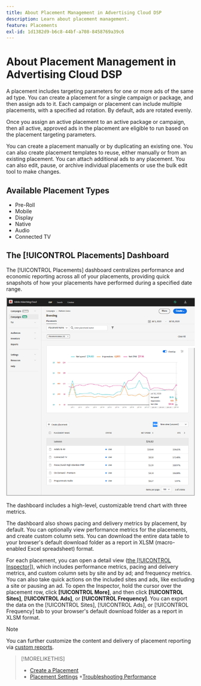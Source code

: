 ```yaml
---
title: About Placement Management in Advertising Cloud DSP
description: Learn about placement management.
feature: Placements
exl-id: 1d1382d9-b6c8-44bf-a708-8458769a39c6
---
```

# About Placement Management in Advertising Cloud DSP

A placement includes targeting parameters for one or more ads of the same ad type. You can create a placement for a single campaign or package, and then assign ads to it. Each campaign or placement can include multiple placements, with a specified ad rotation. By default, ads are rotated evenly.

Once you assign an active placement to an active package or campaign, then all active, approved ads in the placement are eligible to run based on the placement targeting parameters.

You can create a placement manually or by duplicating an existing one. You can also create placement templates to reuse, either manually or from an existing placement. You can attach additional ads to any placement. You can also edit, pause, or archive individual placements or use the bulk edit tool to make changes.

## Available Placement Types

* Pre-Roll
* Mobile
* Display
* Native
* Audio
* Connected TV

## The [!UICONTROL Placements] Dashboard

The [!UICONTROL Placements] dashboard centralizes performance and economic reporting across all of your placements, providing quick snapshots of how your placements have performed during a specified date range.

![Placements dashboard](/help/dsp/assets/placement-dashboard.png)

The dashboard includes a high-level, customizable trend chart with three metrics.

The dashboard also shows pacing and delivery metrics by placement, by default. You can optionally view performance metrics for the placements, and create custom column sets. You can download the entire data table to your browser's default download folder as a report in XLSM (macro-enabled Excel spreadsheet) format.

For each placement, you can open a detail view ([the [!UICONTROL Inspector]](/help/dsp/campaign-management/reports/campaign-reports-about.md)), which includes performance metrics, pacing and delivery metrics, and custom column sets by site and by ad; and frequency metrics. You can also take quick actions on the included sites and ads, like excluding a site or pausing an ad. To open the Inspector, hold the cursor over the placement row, click **[!UICONTROL More]**, and then click **[!UICONTROL Sites]**, **[!UICONTROL Ads]**, or **[!UICONTROL Frequency]**. You can export the data on the [!UICONTROL Sites], [!UICONTROL Ads], or [!UICONTROL Frequency] tab to your browser's default download folder as a report in XLSM format.

>[!NOTE]
>
>You can further customize the content and delivery of placement reporting via [custom reports](/help/dsp/reports/report-about.md).

>[!MORELIKETHIS]
>
>* [Create a Placement](/help/dsp/campaign-management/placements/placement-create.md)
>* [Placement Settings](/help/dsp/campaign-management/placements/placement-settings.md)
>*[Troubleshooting Performance](/help/dsp/optimization/troubleshooting-performance.md)
